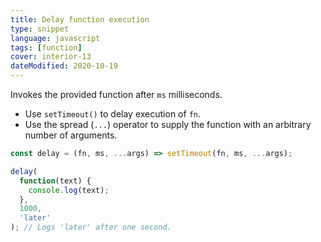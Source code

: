 ```yaml
---
title: Delay function execution
type: snippet
language: javascript
tags: [function]
cover: interior-13
dateModified: 2020-10-19
---
```


Invokes the provided function after `ms` milliseconds.

- Use `setTimeout()` to delay execution of `fn`.
- Use the spread (`...`) operator to supply the function with an arbitrary number of arguments.

```js
const delay = (fn, ms, ...args) => setTimeout(fn, ms, ...args);

delay(
  function(text) {
    console.log(text);
  },
  1000,
  'later'
); // Logs 'later' after one second.
```
